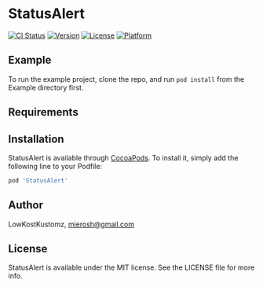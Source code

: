 # StatusAlert

[![CI Status](http://img.shields.io/travis/LowKostKustomz/StatusAlert.svg?style=flat)](https://travis-ci.org/LowKostKustomz/StatusAlert)
[![Version](https://img.shields.io/cocoapods/v/StatusAlert.svg?style=flat)](http://cocoapods.org/pods/StatusAlert)
[![License](https://img.shields.io/cocoapods/l/StatusAlert.svg?style=flat)](http://cocoapods.org/pods/StatusAlert)
[![Platform](https://img.shields.io/cocoapods/p/StatusAlert.svg?style=flat)](http://cocoapods.org/pods/StatusAlert)

## Example

To run the example project, clone the repo, and run `pod install` from the Example directory first.

## Requirements

## Installation

StatusAlert is available through [CocoaPods](http://cocoapods.org). To install
it, simply add the following line to your Podfile:

```ruby
pod 'StatusAlert'
```

## Author

LowKostKustomz, mierosh@gmail.com

## License

StatusAlert is available under the MIT license. See the LICENSE file for more info.
